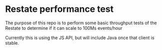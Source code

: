 # Restate performance test

The purpose of this repo is to perform some basic throughput
tests of the Restate to determine if it can scale to 100Ms events/hour

Currently this is using the JS API, but will include Java once that
client is stable.